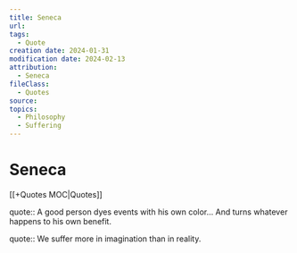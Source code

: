 ```yaml
---
title: Seneca
url: 
tags:
  - Quote
creation date: 2024-01-31
modification date: 2024-02-13
attribution:
  - Seneca
fileClass:
  - Quotes
source: 
topics:
  - Philosophy
  - Suffering
---
```


# Seneca

[[+Quotes MOC|Quotes]]

quote:: A good person dyes events with his own color… And turns whatever happens to his own benefit.

quote:: We suffer more in imagination than in reality.
